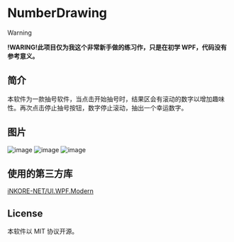 # NumberDrawing

>[!warning]
>
>**!WARING!此项目仅为我这个非常新手做的练习作，只是在初学 WPF，代码没有参考意义。**

## 简介
本软件为一款抽号软件，当点击开始抽号时，结果区会有滚动的数字以增加趣味性。再次点击停止抽号按钮，数字停止滚动，抽出一个幸运数字。

## 图片
![image](https://github.com/user-attachments/assets/c07c5704-24b5-420e-95b1-cb06813f69f0)
![image](https://github.com/user-attachments/assets/b93da8d2-984a-4db9-b9bf-01ec8972f0bd)
![image](https://github.com/user-attachments/assets/2b919c5c-2a2b-42e7-b271-2081aab4c0c3)

## 使用的第三方库
[iNKORE-NET/UI.WPF.Modern](https://github.com/iNKORE-NET/UI.WPF.Modern)

## License
本软件以 MIT 协议开源。

